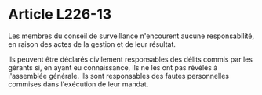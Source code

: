 # Article L226-13

Les membres du conseil de surveillance n'encourent aucune responsabilité, en raison des actes de la gestion et de leur résultat.

Ils peuvent être déclarés civilement responsables des délits commis par les gérants si, en ayant eu connaissance, ils ne les ont pas révélés à l'assemblée générale. Ils sont responsables des fautes personnelles commises dans l'exécution de leur mandat.
